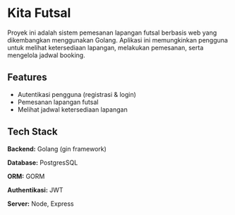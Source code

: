 # Kita Futsal

Proyek ini adalah sistem pemesanan lapangan futsal berbasis web yang dikembangkan menggunakan Golang. Aplikasi ini memungkinkan pengguna untuk melihat ketersediaan lapangan, melakukan pemesanan, serta mengelola jadwal booking.


## Features

- Autentikasi pengguna (registrasi & login)
- Pemesanan lapangan futsal
- Melihat jadwal ketersediaan lapangan


## Tech Stack

**Backend:** Golang (gin framework)

**Database:** PostgresSQL

**ORM:** GORM

**Authentikasi:** JWT

**Server:** Node, Express
